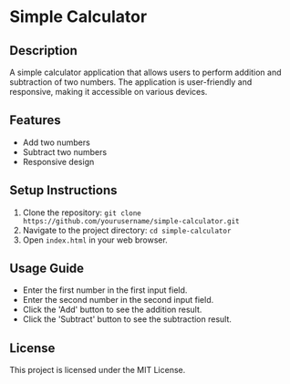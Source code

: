 # Simple Calculator

## Description
A simple calculator application that allows users to perform addition and subtraction of two numbers. The application is user-friendly and responsive, making it accessible on various devices.

## Features
- Add two numbers
- Subtract two numbers
- Responsive design

## Setup Instructions
1. Clone the repository: `git clone https://github.com/yourusername/simple-calculator.git`
2. Navigate to the project directory: `cd simple-calculator`
3. Open `index.html` in your web browser.

## Usage Guide
- Enter the first number in the first input field.
- Enter the second number in the second input field.
- Click the 'Add' button to see the addition result.
- Click the 'Subtract' button to see the subtraction result.

## License
This project is licensed under the MIT License.
